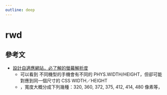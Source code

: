 ```yaml
---
outline: deep
---
```


# rwd

## 參考文

- [設計自適應網站，必了解的螢幕解析度](https://wdesign.tw/%E8%A8%AD%E8%A8%88%E8%87%AA%E9%81%A9%E6%87%89%E7%B6%B2%E7%AB%99%EF%BC%8C%E5%BF%85%E4%BA%86%E8%A7%A3%E7%9A%84%E8%9E%A2%E5%B9%95%E8%A7%A3%E6%9E%90%E5%BA%A6/)
  - 可以看到 不同機型的手機會有不同的 PHYS.WIDTH/HEIGHT，但卻可能對應到同一個尺寸的 CSS WIDTH／HEIGHT
  - ，寬度大概分成下列幾種：320, 360, 372, 375, 412, 414, 480 像素等，
